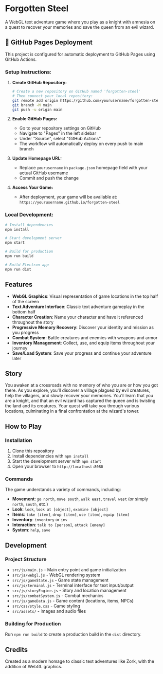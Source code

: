 # Forgotten Steel

A WebGL text adventure game where you play as a knight with amnesia on a quest to recover your memories and save the queen from an evil wizard.

## 🚀 GitHub Pages Deployment

This project is configured for automatic deployment to GitHub Pages using GitHub Actions.

### Setup Instructions:

1. **Create GitHub Repository:**
   ```bash
   # Create a new repository on GitHub named 'forgotten-steel'
   # Then connect your local repository:
   git remote add origin https://github.com/yourusername/forgotten-steel.git
   git branch -M main
   git push -u origin main
   ```

2. **Enable GitHub Pages:**
   - Go to your repository settings on GitHub
   - Navigate to "Pages" in the left sidebar
   - Under "Source", select "GitHub Actions"
   - The workflow will automatically deploy on every push to main branch

3. **Update Homepage URL:**
   - Replace `yourusername` in `package.json` homepage field with your actual GitHub username
   - Commit and push the change

4. **Access Your Game:**
   - After deployment, your game will be available at: `https://yourusername.github.io/forgotten-steel`

### Local Development:

```bash
# Install dependencies
npm install

# Start development server
npm start

# Build for production
npm run build

# Build Electron app
npm run dist
```

## Features

- **WebGL Graphics**: Visual representation of game locations in the top half of the screen
- **Text Adventure Interface**: Classic text adventure gameplay in the bottom half
- **Character Creation**: Name your character and have it referenced throughout the story
- **Progressive Memory Recovery**: Discover your identity and mission as you progress
- **Combat System**: Battle creatures and enemies with weapons and armor
- **Inventory Management**: Collect, use, and equip items throughout your journey
- **Save/Load System**: Save your progress and continue your adventure later

## Story

You awaken at a crossroads with no memory of who you are or how you got there. As you explore, you'll discover a village plagued by evil creatures, help the villagers, and slowly recover your memories. You'll learn that you are a knight, and that an evil wizard has captured the queen and is twisting the land and its creatures. Your quest will take you through various locations, culminating in a final confrontation at the wizard's tower.

## How to Play

### Installation

1. Clone this repository
2. Install dependencies with `npm install`
3. Start the development server with `npm start`
4. Open your browser to `http://localhost:8080`

### Commands

The game understands a variety of commands, including:

- **Movement**: `go north`, `move south`, `walk east`, `travel west` (or simply `north`, `south`, etc.)
- **Look**: `look`, `look at [object]`, `examine [object]`
- **Items**: `take [item]`, `drop [item]`, `use [item]`, `equip [item]`
- **Inventory**: `inventory` or `inv`
- **Interaction**: `talk to [person]`, `attack [enemy]`
- **System**: `help`, `save`

## Development

### Project Structure

- `src/js/main.js` - Main entry point and game initialization
- `src/js/webgl.js` - WebGL rendering system
- `src/js/gameState.js` - Game state management
- `src/js/terminal.js` - Terminal interface for text input/output
- `src/js/storyEngine.js` - Story and location management
- `src/js/combatSystem.js` - Combat mechanics
- `src/js/gameData.js` - Game content (locations, items, NPCs)
- `src/css/style.css` - Game styling
- `src/assets/` - Images and audio files

### Building for Production

Run `npm run build` to create a production build in the `dist` directory.

## Credits

Created as a modern homage to classic text adventures like Zork, with the addition of WebGL graphics.